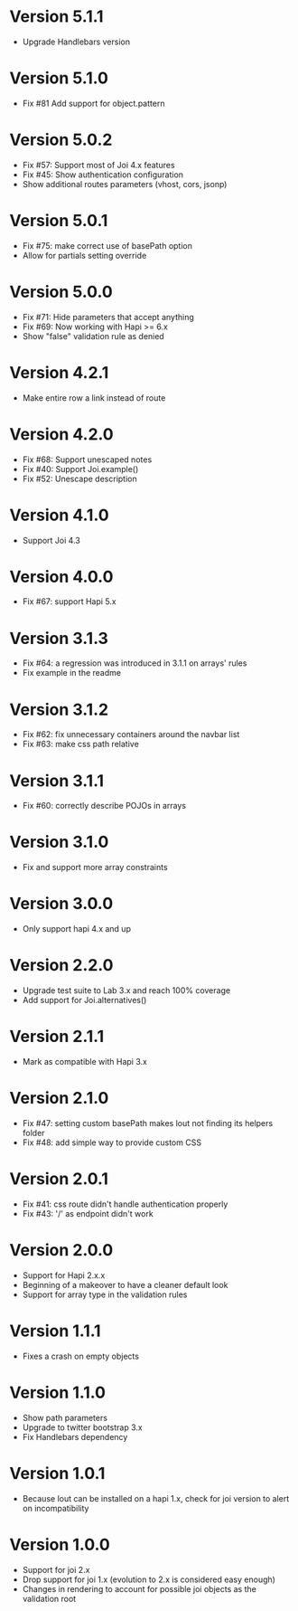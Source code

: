 # Version 5.1.1
- Upgrade Handlebars version

# Version 5.1.0
- Fix #81 Add support for object.pattern

# Version 5.0.2
- Fix #57: Support most of Joi 4.x features
- Fix #45: Show authentication configuration
- Show additional routes parameters (vhost, cors, jsonp)

# Version 5.0.1
- Fix #75: make correct use of basePath option
- Allow for partials setting override

# Version 5.0.0
- Fix #71: Hide parameters that accept anything
- Fix #69: Now working with Hapi >= 6.x
- Show "false" validation rule as denied

# Version 4.2.1
- Make entire row a link instead of route

# Version 4.2.0
- Fix #68: Support unescaped notes
- Fix #40: Support Joi.example()
- Fix #52: Unescape description

# Version 4.1.0
- Support Joi 4.3

# Version 4.0.0
- Fix #67: support Hapi 5.x

# Version 3.1.3
- Fix #64: a regression was introduced in 3.1.1 on arrays' rules
- Fix example in the readme

# Version 3.1.2
- Fix #62: fix unnecessary containers around the navbar list
- Fix #63: make css path relative

# Version 3.1.1
- Fix #60: correctly describe POJOs in arrays

# Version 3.1.0
- Fix and support more array constraints

# Version 3.0.0
- Only support hapi 4.x and up

# Version 2.2.0
- Upgrade test suite to Lab 3.x and reach 100% coverage
- Add support for Joi.alternatives()

# Version 2.1.1
- Mark as compatible with Hapi 3.x

# Version 2.1.0
- Fix #47: setting custom basePath makes lout not finding its helpers folder
- Fix #48: add simple way to provide custom CSS

# Version 2.0.1
- Fix #41: css route didn't handle authentication properly
- Fix #43: '/' as endpoint didn't work

# Version 2.0.0
- Support for Hapi 2.x.x
- Beginning of a makeover to have a cleaner default look
- Support for array type in the validation rules

# Version 1.1.1
- Fixes a crash on empty objects

# Version 1.1.0
- Show path parameters
- Upgrade to twitter bootstrap 3.x
- Fix Handlebars dependency

# Version 1.0.1
- Because lout can be installed on a hapi 1.x, check for joi version to alert on incompatibility

# Version 1.0.0

- Support for joi 2.x
- Drop support for joi 1.x (evolution to 2.x is considered easy enough)
- Changes in rendering to account for possible joi objects as the validation root
